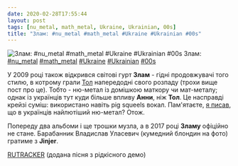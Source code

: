 ```yaml
---
date: 2020-02-28T17:55:44
layout: post
tags: [nu_metal, math_metal, Ukraine, Ukrainian, 00s]
title: "Злам: #nu_metal #math_metal #Ukraine #Ukrainian #00s"
---
```

![Злам: #nu_metal #math_metal #Ukraine #Ukrainian #00s](https://res.cloudinary.com/vast-space-unexplored/image/upload/photos/photo_907_28-02-2020_17-55-44.jpg)
Злам: [#nu_metal](/tags/#nu_metal) [#math_metal](/tags/#math_metal) [#Ukraine](/tags/#Ukraine) [#Ukrainian](/tags/#Ukrainian) [#00s](/tags/#00s)

У 2009 році також відкрився світові гурт **Злам** - гідні продовжувачі того стилю, в котрому грали [Тол](/2020-02-25-tol--nu-metal-ukraine-russian-00s-) напередодні свого розпаду (трохи вище пост про це). Тобто - ню-метал із домішкою маткору чи мат-металу; однак із українців тут куди більше впливу **Анни**, ніж **Тол**. Це насправді крейзі суміш: використано навіть pig squeels вокал. Пам&#39;ятаєте, [я писав](/2020-02-25-tol--nu-metal-ukraine-russian-00s-), що в українців найлютіший ню-метал? Отож.

Попереду два альбоми і ще трошки музла, а в 2017 році **Зламу** офіційно не стане. Барабанник Владислав Уласевич (кумедний блондин на фото) гратиме з **Jinjer**.

[RUTRACKER](https://rutracker.org/forum/viewtopic.php?t=4769447) (додана пісня з рідкісного демо)